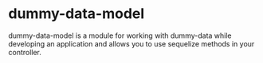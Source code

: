 # dummy-data-model

dummy-data-model is a module for working with dummy-data while developing an application and allows you to use sequelize methods in your controller. 


